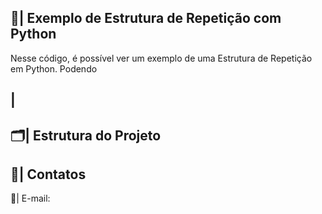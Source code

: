  ## 📑| Exemplo de Estrutura de Repetição com Python 

   Nesse código, é possível ver um exemplo de uma Estrutura de Repetição em Python. Podendo 

 ## |
 
 ## 🗂️| Estrutura do Projeto



 ## 📱| Contatos

   📩| E-mail: 
 
